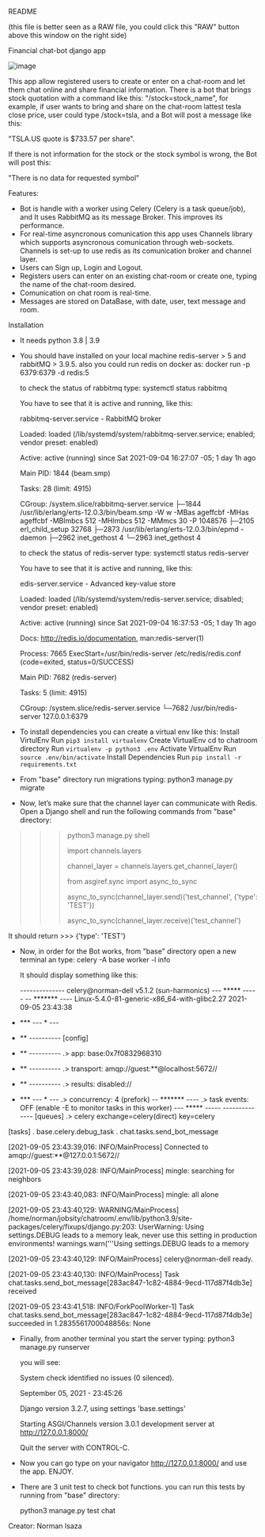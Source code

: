 README 

(this file is better seen as a RAW file, you could click this "RAW" button above this window on the right side)

Financial chat-bot django app

![image](https://user-images.githubusercontent.com/28491749/132144993-4e8304a9-95dd-4fb6-a92a-6ce5775576f3.png)



This app allow registered users to create or enter on a chat-room
and let them chat online and share financial information.
There is a bot that brings stock quotation with a command like this:
"/stock=stock_name", for example, if user wants to bring and share on
the chat-room lattest tesla close price, user could type /stock=tsla,
and a Bot will post a message like this:

"TSLA.US quote is $733.57 per share".

If there is not information for the stock or the stock symbol is wrong,
the Bot will post this:

"There is no data for requested symbol"

Features:

- Bot is handle with a worker using Celery (Celery is a task queue/job),
  and It uses RabbitMQ as its message Broker. This improves its performance.
- For real-time asyncronous comunication this app uses Channels library 
  which supports asyncronous comunication through web-sockets. Channels
  is set-up to use redis as its comunication broker and channel layer.
- Users can Sign up, Login and Logout.
- Registers users can enter on an existing chat-room or create one, typing
  the name of the chat-room desired.
- Comunication on chat room is real-time.
- Messages are stored on DataBase, with date, user, text message and room.


Installation

- It needs python 3.8 | 3.9


- You should have installed on your local machine redis-server > 5 and
  rabbitMQ > 3.9.5.
  also you could run redis on docker as: docker run -p 6379:6379 -d redis:5

  to check the status of rabbitmq type: systemctl status rabbitmq

  You have to see that it is active and running, like this:

  rabbitmq-server.service - RabbitMQ broker
  
   Loaded: loaded (/lib/systemd/system/rabbitmq-server.service; enabled; vendor preset: enabled)
   
   Active: active (running) since Sat 2021-09-04 16:27:07 -05; 1 day 1h ago
   
   Main PID: 1844 (beam.smp)
 
   Tasks: 28 (limit: 4915)
    
   CGroup: /system.slice/rabbitmq-server.service
           ├─1844 /usr/lib/erlang/erts-12.0.3/bin/beam.smp -W w -MBas ageffcbf -MHas ageffcbf -MBlmbcs 512 -MHlmbcs 512 -MMmcs 30 -P 1048576 
           ├─2105 erl_child_setup 32768
           ├─2873 /usr/lib/erlang/erts-12.0.3/bin/epmd -daemon
           ├─2962 inet_gethost 4
           └─2963 inet_gethost 4

  to check the status of redis-server type: systemctl status redis-server

  You have to see that it is active and running, like this:

  edis-server.service - Advanced key-value store
  
   Loaded: loaded (/lib/systemd/system/redis-server.service; disabled; vendor preset: enabled)
   
   Active: active (running) since Sat 2021-09-04 16:37:53 -05; 1 day 1h ago
   
     Docs: http://redis.io/documentation,
           man:redis-server(1)
           
  Process: 7665 ExecStart=/usr/bin/redis-server /etc/redis/redis.conf (code=exited, status=0/SUCCESS)
  
  Main PID: 7682 (redis-server)
 
  Tasks: 5 (limit: 4915)
    
  CGroup: /system.slice/redis-server.service
           └─7682 /usr/bin/redis-server 127.0.0.1:6379


- To install dependencies you can create a virtual env like this:
    Install VirtulEnv
        Run `pip3 install virtualenv`
    Create VirtualEnv
        cd to chatroom directory
        Run `virtualenv -p python3 .env`
    Activate VirtualEnv
        Run `source .env/bin/activate`
    Install Dependencies
        Run `pip install -r requirements.txt`


- From "base" directory run migrations typing:
    python3 manage.py migrate


- Now, let’s make sure that the channel layer can communicate with Redis.
  Open a Django shell and run the following commands from "base" directory:

>>> python3 manage.py shell
>>> 
>>> import channels.layers
>>> 
>>> channel_layer = channels.layers.get_channel_layer()
>>> 
>>> from asgiref.sync import async_to_sync
>>> 
>>> async_to_sync(channel_layer.send)('test_channel', {'type': 'TEST'})
>>> 
>>> async_to_sync(channel_layer.receive)('test_channel')
>>> 

It should return >>> {'type': 'TEST'}


- Now, in order for the Bot works, from "base" directory open a new terminal an type:
  celery -A base worker -l info

  It should display something like this:

  -------------- celery@norman-dell v5.1.2 (sun-harmonics)
--- ***** ----- 
-- ******* ---- Linux-5.4.0-81-generic-x86_64-with-glibc2.27 2021-09-05 23:43:38
- *** --- * --- 
- ** ---------- [config]
- ** ---------- .> app:         base:0x7f0832968310
- ** ---------- .> transport:   amqp://guest:**@localhost:5672//
- ** ---------- .> results:     disabled://
- *** --- * --- .> concurrency: 4 (prefork)
-- ******* ---- .> task events: OFF (enable -E to monitor tasks in this worker)
--- ***** ----- 
 -------------- [queues]
                .> celery           exchange=celery(direct) key=celery
                

[tasks]
  . base.celery.debug_task
  . chat.tasks.send_bot_message

[2021-09-05 23:43:39,016: INFO/MainProcess] Connected to amqp://guest:**@127.0.0.1:5672//

[2021-09-05 23:43:39,028: INFO/MainProcess] mingle: searching for neighbors

[2021-09-05 23:43:40,083: INFO/MainProcess] mingle: all alone

[2021-09-05 23:43:40,129: WARNING/MainProcess] /home/norman/jobsity/chatroom/.env/lib/python3.9/site-packages/celery/fixups/django.py:203: UserWarning: Using settings.DEBUG leads to a memory
            leak, never use this setting in production environments!
  warnings.warn('''Using settings.DEBUG leads to a memory
 

[2021-09-05 23:43:40,129: INFO/MainProcess] celery@norman-dell ready.

[2021-09-05 23:43:40,130: INFO/MainProcess] Task chat.tasks.send_bot_message[283ac847-1c82-4884-9ecd-117d87f4db3e] received

[2021-09-05 23:43:41,518: INFO/ForkPoolWorker-1] Task chat.tasks.send_bot_message[283ac847-1c82-4884-9ecd-117d87f4db3e] succeeded in 1.2835561700048856s: None





- Finally, from another terminal you start the server typing:
  python3 manage.py runserver

  you will see:

    System check identified no issues (0 silenced).
    
    September 05, 2021 - 23:45:26
    
    Django version 3.2.7, using settings 'base.settings'
    
    Starting ASGI/Channels version 3.0.1 development server at http://127.0.0.1:8000/
    
    Quit the server with CONTROL-C.
    


- Now you can go type on your navigator http://127.0.0.1:8000/ and use the app. ENJOY.


- There are 3 unit test to check bot functions. you can run this tests by running from
  "base" directory:

    python3 manage.py test chat


Creator: Norman Isaza
